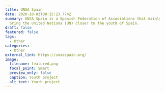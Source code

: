 ```yaml
---
title: UNSA Spain
date: 2020-10-03T08:15:23.774Z
summary: UNSA Spain is a Spanish Federation of Associations that mainly aims to
  bring the United Nations (UN) closer to the youth of Spain.
draft: false
featured: false
tags:
  - Other
categories:
  - Other
external_link: https://unsaspain.org/
image:
  filename: featured.png
  focal_point: Smart
  preview_only: false
  caption: Youth project
  alt_text: Youth project
---
```

